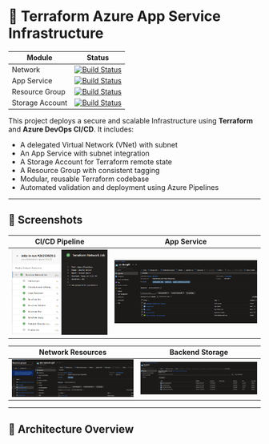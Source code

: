 # 🚀 Terraform Azure App Service Infrastructure

| Module          | Status |
|------------------|--------|
| Network          | [![Build Status](https://dev.azure.com/AbfVentures/Website01/_apis/build/status%2FNetwork?branchName=main)](https://dev.azure.com/AbfVentures/Website01/_build/latest?definitionId=5&branchName=main) |
| App Service      | [![Build Status](https://dev.azure.com/AbfVentures/Website01/_apis/build/status%2FApp_Service?branchName=main)](https://dev.azure.com/AbfVentures/Website01/_build/latest?definitionId=6&branchName=main)|
| Resource Group   | [![Build Status](https://dev.azure.com/AbfVentures/Website01/_apis/build/status%2FResource_Group?branchName=main)](https://dev.azure.com/AbfVentures/Website01/_build/latest?definitionId=8&branchName=main) |
| Storage Account  |[![Build Status](https://dev.azure.com/AbfVentures/Website01/_apis/build/status%2FStorage_Account?branchName=main)](https://dev.azure.com/AbfVentures/Website01/_build/latest?definitionId=7&branchName=main) |

This project deploys a secure and scalable Infrastructure using **Terraform** and **Azure DevOps CI/CD**. It includes:

- A delegated Virtual Network (VNet) with subnet
- An App Service with subnet integration
- A Storage Account for Terraform remote state
- A Resource Group with consistent tagging
- Modular, reusable Terraform codebase
- Automated validation and deployment using Azure Pipelines

---

## 📸 Screenshots

| CI/CD Pipeline | App Service |
|----------------|-------------|
| ![pipeline](images/pipeline.PNG) | ![azure](images/appservice.PNG) |

| Network Resources | Backend Storage |
|-------------------|-----------------|
| ![network](images/networkresources.PNG) | ![backend](images/backend.PNG) |


---

## 🧱 Architecture Overview


